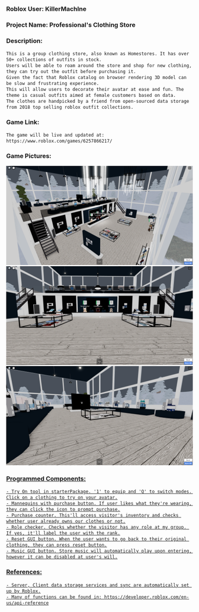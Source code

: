 ### Roblox User: KiIIerMachIne
### Project Name: Professional's Clothing Store

### Description: 
``` 
This is a group clothing store, also known as Homestores. It has over 50+ collections of outfits in stock.
Users will be able to roam around the store and shop for new clothing, they can try out the outfit before purchasing it.
Given the fact that Roblox catalog on browser rendering 3D model can be slow and frustrating experience.
This will allow users to decorate their avatar at ease and fun. The theme is casual outfits aimed at female customers based on data.
The clothes are handpicked by a friend from open-sourced data storage from 2018 top selling roblox outfit collections.
```

### Game Link:
```
The game will be live and updated at:
https://www.roblox.com/games/6257866217/
```

### Game Pictures:
<a href = "Showcase/showcase-1.png"><img src = "Showcase/showcase-1.png">
<a href = "Showcase/showcase-2.png"><img src = "Showcase/showcase-2.png">
<a href = "Showcase/showcase-3.png"><img src = "Showcase/showcase-3.png">

### Programmed Components:
```
- Try On tool in starterPackage. '1' to equip and 'Q' to switch modes. Click on a clothing to try on your avatar.
- Mannequins with purchase button. If user likes what they're wearing, they can click the icon to prompt purchase.
- Purchase counter. This'll access visitor's inventory and checks whether user already owns our clothes or not.
- Role checker. Checks whether the visitor has any role at my group. If yes, it'll label the user with the rank.
- Reset GUI button. When the user wants to go back to their original clothing, they can press reset button.
- Music GUI button. Store music will automatically play upon entering, however it can be disabled at user's will.
```

### References:
```
- Server, Client data storage services and sync are automatically set up by Roblox.
- Many of functions can be found in: https://developer.roblox.com/en-us/api-reference
```